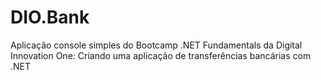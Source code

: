 # DIO.Bank
Aplicação console simples do Bootcamp .NET Fundamentals da Digital Innovation One:
Criando uma aplicação de transferências bancárias com .NET
